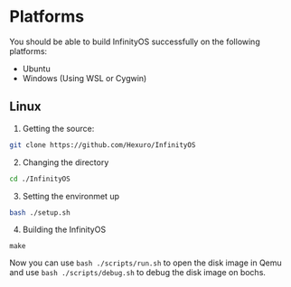 # Platforms
You should be able to build InfinityOS successfully on the following platforms:
- Ubuntu
- Windows (Using WSL or Cygwin)

## Linux
1. Getting the source:
```bash
git clone https://github.com/Hexuro/InfinityOS
```
2. Changing the directory
```bash
cd ./InfinityOS
```
3. Setting the environmet up
```bash
bash ./setup.sh
```
4. Building the InfinityOS
```
make
```
Now you can use `bash ./scripts/run.sh` to open the disk image in Qemu and use `bash ./scripts/debug.sh` to debug the disk image on bochs.
